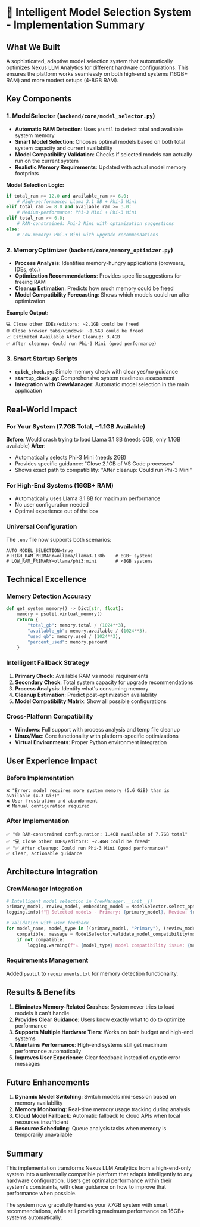 # 🧠 Intelligent Model Selection System - Implementation Summary

## What We Built

A sophisticated, adaptive model selection system that automatically optimizes Nexus LLM Analytics for different hardware configurations. This ensures the platform works seamlessly on both high-end systems (16GB+ RAM) and more modest setups (4-8GB RAM).

## Key Components

### 1. ModelSelector (`backend/core/model_selector.py`)
- **Automatic RAM Detection**: Uses `psutil` to detect total and available system memory
- **Smart Model Selection**: Chooses optimal models based on both total system capacity and current availability
- **Model Compatibility Validation**: Checks if selected models can actually run on the current system
- **Realistic Memory Requirements**: Updated with actual model memory footprints

**Model Selection Logic:**
```python
if total_ram >= 12.0 and available_ram >= 6.0:
    # High-performance: Llama 3.1 8B + Phi-3 Mini
elif total_ram >= 8.0 and available_ram >= 3.0:
    # Medium-performance: Phi-3 Mini + Phi-3 Mini  
elif total_ram >= 6.0:
    # RAM-constrained: Phi-3 Mini with optimization suggestions
else:
    # Low-memory: Phi-3 Mini with upgrade recommendations
```

### 2. MemoryOptimizer (`backend/core/memory_optimizer.py`)
- **Process Analysis**: Identifies memory-hungry applications (browsers, IDEs, etc.)
- **Optimization Recommendations**: Provides specific suggestions for freeing RAM
- **Cleanup Estimation**: Predicts how much memory could be freed
- **Model Compatibility Forecasting**: Shows which models could run after optimization

**Example Output:**
```
💻 Close other IDEs/editors: ~2.1GB could be freed
🌐 Close browser tabs/windows: ~1.5GB could be freed
📈 Estimated Available After Cleanup: 3.4GB
✅ After cleanup: Could run Phi-3 Mini (good performance)
```

### 3. Smart Startup Scripts
- **`quick_check.py`**: Simple memory check with clear yes/no guidance
- **`startup_check.py`**: Comprehensive system readiness assessment
- **Integration with CrewManager**: Automatic model selection in the main application

## Real-World Impact

### For Your System (7.7GB Total, ~1.1GB Available)
**Before**: Would crash trying to load Llama 3.1 8B (needs 6GB, only 1.1GB available)
**After**: 
- Automatically selects Phi-3 Mini (needs 2GB)
- Provides specific guidance: "Close 2.1GB of VS Code processes"
- Shows exact path to compatibility: "After cleanup: Could run Phi-3 Mini"

### For High-End Systems (16GB+ RAM)
- Automatically uses Llama 3.1 8B for maximum performance
- No user configuration needed
- Optimal experience out of the box

### Universal Configuration
The `.env` file now supports both scenarios:
```env
AUTO_MODEL_SELECTION=true
# HIGH_RAM_PRIMARY=ollama/llama3.1:8b    # 8GB+ systems
# LOW_RAM_PRIMARY=ollama/phi3:mini       # <8GB systems
```

## Technical Excellence

### Memory Detection Accuracy
```python
def get_system_memory() -> Dict[str, float]:
    memory = psutil.virtual_memory()
    return {
        "total_gb": memory.total / (1024**3),
        "available_gb": memory.available / (1024**3),
        "used_gb": memory.used / (1024**3),
        "percent_used": memory.percent
    }
```

### Intelligent Fallback Strategy
1. **Primary Check**: Available RAM vs model requirements
2. **Secondary Check**: Total system capacity for upgrade recommendations  
3. **Process Analysis**: Identify what's consuming memory
4. **Cleanup Estimation**: Predict post-optimization availability
5. **Model Compatibility Matrix**: Show all possible configurations

### Cross-Platform Compatibility
- **Windows**: Full support with process analysis and temp file cleanup
- **Linux/Mac**: Core functionality with platform-specific optimizations
- **Virtual Environments**: Proper Python environment integration

## User Experience Impact

### Before Implementation
```
❌ "Error: model requires more system memory (5.6 GiB) than is available (4.3 GiB)"
❌ User frustration and abandonment
❌ Manual configuration required
```

### After Implementation  
```
✅ "🟡 RAM-constrained configuration: 1.4GB available of 7.7GB total"
✅ "💻 Close other IDEs/editors: ~2.4GB could be freed"
✅ "✅ After cleanup: Could run Phi-3 Mini (good performance)"
✅ Clear, actionable guidance
```

## Architecture Integration

### CrewManager Integration
```python
# Intelligent model selection in CrewManager.__init__()
primary_model, review_model, embedding_model = ModelSelector.select_optimal_models()
logging.info(f"🤖 Selected models - Primary: {primary_model}, Review: {review_model}")

# Validation with user feedback
for model_name, model_type in [(primary_model, "Primary"), (review_model, "Review")]:
    compatible, message = ModelSelector.validate_model_compatibility(model_name)
    if not compatible:
        logging.warning(f"⚠️ {model_type} model compatibility issue: {message}")
```

### Requirements Management
Added `psutil` to `requirements.txt` for memory detection functionality.

## Results & Benefits

1. **Eliminates Memory-Related Crashes**: System never tries to load models it can't handle
2. **Provides Clear Guidance**: Users know exactly what to do to optimize performance
3. **Supports Multiple Hardware Tiers**: Works on both budget and high-end systems
4. **Maintains Performance**: High-end systems still get maximum performance automatically
5. **Improves User Experience**: Clear feedback instead of cryptic error messages

## Future Enhancements

1. **Dynamic Model Switching**: Switch models mid-session based on memory availability
2. **Memory Monitoring**: Real-time memory usage tracking during analysis
3. **Cloud Model Fallback**: Automatic fallback to cloud APIs when local resources insufficient
4. **Resource Scheduling**: Queue analysis tasks when memory is temporarily unavailable

## Summary

This implementation transforms Nexus LLM Analytics from a high-end-only system into a universally compatible platform that adapts intelligently to any hardware configuration. Users get optimal performance within their system's constraints, with clear guidance on how to improve that performance when possible.

The system now gracefully handles your 7.7GB system with smart recommendations, while still providing maximum performance on 16GB+ systems automatically.